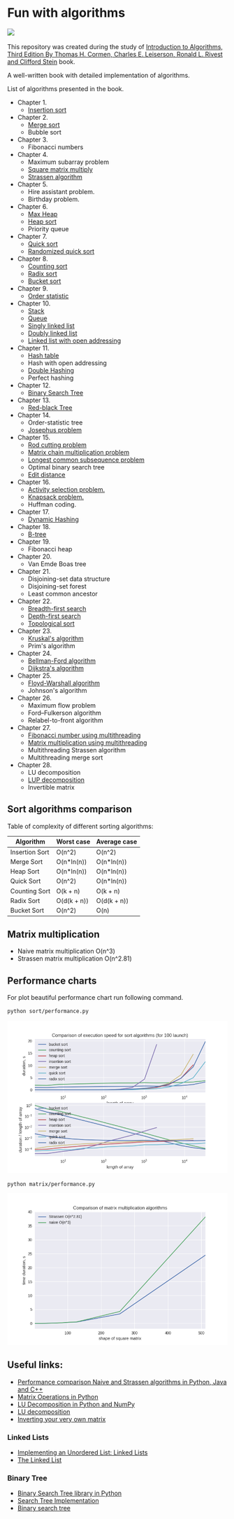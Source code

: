 # Fun with algorithms

![](https://mitpress.mit.edu/sites/default/files/9780262033848.jpg)

This repository was created during the study of [Introduction to Algorithms, Third Edition By Thomas H. Cormen, Charles E. Leiserson, Ronald L. Rivest and Clifford Stein](https://mitpress.mit.edu/books/introduction-algorithms) book.

A well-written book with detailed implementation of algorithms.

List of algorithms presented in the book.

- Chapter 1.
  - [Insertion sort](sort/insertionsort.py)
- Chapter 2.
    - [Merge sort](sort/mergesort.py)
    - Bubble sort
- Chapter 3.
    - Fibonacci numbers
- Chapter 4.
    - Maximum subarray problem
    - [Square matrix multiply](matrix/multiplication.py)
    - [Strassen algorithm](matrix/multiplication.py)
- Chapter 5.
    - Hire assistant problem.
    - Birthday problem.
- Chapter 6.
    - [Max Heap](queue/maxheap.py)
    - [Heap sort](sort/heapsort.py)
    - Priority queue
- Chapter 7.
    - [Quick sort](sort/quicksort.py)
    - [Randomized quick sort](sort/quicksort.py)
- Chapter 8.
    - [Counting sort](sort/countingsort.py)
    - [Radix sort](sort/radixsort.py)
    - [Bucket sort](sort/bucketsort.py)
- Chapter 9.
    - [Order statistic](sort/selectstatistic.py)
- Chapter 10.
    - [Stack](stack/stack.py)
    - [Queue](queue/queue.py)
    - [Singly linked list](linkedlist/singly_linked.py)
    - [Doubly linked list](linkedlist/doubly_linked.py)
    - [Linked list with open addressing](linkedlist/open_addressing.py)
- Chapter 11.
    - [Hash table](hashing/hash_table.py)
    - Hash with open addressing
    - [Double Hashing](hashing/double_hashing.py)
    - Perfect hashing
- Chapter 12.
    - [Binary Search Tree](trees/binarytree.py)
- Chapter 13.
    - [Red-black Tree](trees/redblacktree.py)
- Chapter 14.
    - Order-statistic tree
    - [Josephus problem](other/josephus.py)
- Chapter 15.
    - [Rod cutting problem](dynamicprogramming/cut_rod.py)
    - [Matrix chain multiplication problem](dynamicprogramming/matrix_chain_order.py)
    - [Longest common subsequence problem](dynamicprogramming/longest_common_subsequence.py)
    - Optimal binary search tree
    - [Edit distance](dynamicprogramming/edit_distance.py)
- Chapter 16.
    - [Activity selection problem.](greedy/activity_selection.py)
    - [Knapsack problem.](greedy/knapsack_problem.py)
    - Huffman coding.
- Chapter 17.
    - [Dynamic Hashing](hashing/hash_table.py)
- Chapter 18.
    - [B-tree](trees/btree.py)
- Chapter 19.
    - Fibonacci heap
- Chapter 20.
    - Van Emde Boas tree
- Chapter 21.
    - Disjoining-set data structure
    - Disjoining-set forest
    - Least common ancestor
- Chapter 22.
    - [Breadth-first search](graph/breadth_first_search.py)
    - [Depth-first search](graph/depth_first_search.py)
    - [Topological sort](graph/topological_sorting.py)
- Chapter 23.
    - [Kruskal's algorithm](graph/kruskal.py)
    - Prim's algorithm
- Chapter 24.
    - [Bellman-Ford algorithm](graph/bellman_ford.py)
    - [Dijkstra's algorithm](graph/dijkstra.py)
- Chapter 25.
    - [Floyd-Warshall algorithm](graph/floyd_warshall.py)
    - Johnson's algorithm
- Chapter 26.
    - Maximum flow problem
    - Ford–Fulkerson algorithm
    - Relabel-to-front algorithm
- Chapter 27.
    - [Fibonacci number using multithreading](multithreading/fib.py)
    - [Matrix multiplication using multithreading](multithreading/matrixmultiply.py)
    - Multithreading Strassen algorithm
    - Multithreading merge sort
- Chapter 28.
    - LU decomposition
    - [LUP decomposition](matrix/lupdecomposition.py)
    - Invertible matrix

## Sort algorithms comparison

Table of complexity of different sorting algorithms:

| Algorithm       | Worst case | Average case |
|-----------------|------------|--------------|
| Insertion Sort  | O(n^2)     | O(n^2)       |
| Merge Sort      | O(n*ln(n)) | O(n*ln(n))   |
| Heap Sort       | O(n*ln(n)) | O(n*ln(n))   |
| Quick Sort      | O(n^2)     | O(n*ln(n))   |
| Counting Sort   | O(k + n)   | O(k + n)     |
| Radix Sort      | O(d(k + n))| O(d(k + n))  |
| Bucket Sort     | O(n^2)     | O(n)         |

## Matrix multiplication

- Naive matrix multiplication O(n^3)
- Strassen matrix multiplication O(n^2.81)

## Performance charts

For plot beautiful performance chart run following command.

~~~sh
python sort/performance.py
~~~

![Sort performance chart](images/sort-performance.png)

~~~sh
python matrix/performance.py
~~~

![Matrix multiplication performance](images/matrix-performance.png)

## Useful links:

- [Performance comparison Naive and Strassen algorithms in Python, Java and C++](https://martin-thoma.com/strassen-algorithm-in-python-java-cpp/)
- [Matrix Operations in Python](http://www.mathwizurd.com/blog/2015/6/14/matrix-operations-in-python)
- [LU Decomposition in Python and NumPy](https://www.quantstart.com/articles/LU-Decomposition-in-Python-and-NumPy)
- [LU decomposition](https://rosettacode.org/wiki/LU_decomposition)
- [Inverting your very own matrix](http://www.vikparuchuri.com/blog/inverting-your-very-own-matrix/)

### Linked Lists

- [Implementing an Unordered List: Linked Lists](http://interactivepython.org/courselib/static/pythonds/BasicDS/ImplementinganUnorderedListLinkedLists.html)
- [The Linked List](https://code.tutsplus.com/tutorials/the-linked-list--cms-20660)

### Binary Tree

- [Binary Search Tree library in Python](http://www.laurentluce.com/posts/binary-search-tree-library-in-python/)
- [Search Tree Implementation](http://interactivepython.org/runestone/static/pythonds/Trees/SearchTreeImplementation.html)
- [Binary search tree](http://www.algolist.net/Data_structures/Binary_search_tree)
